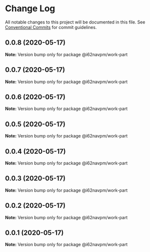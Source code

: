 # Change Log

All notable changes to this project will be documented in this file.
See [Conventional Commits](https://conventionalcommits.org) for commit guidelines.

## 0.0.8 (2020-05-17)

**Note:** Version bump only for package @i62navpm/work-part





## 0.0.7 (2020-05-17)

**Note:** Version bump only for package @i62navpm/work-part





## 0.0.6 (2020-05-17)

**Note:** Version bump only for package @i62navpm/work-part





## 0.0.5 (2020-05-17)

**Note:** Version bump only for package @i62navpm/work-part





## 0.0.4 (2020-05-17)

**Note:** Version bump only for package @i62navpm/work-part





## 0.0.3 (2020-05-17)

**Note:** Version bump only for package @i62navpm/work-part





## 0.0.2 (2020-05-17)

**Note:** Version bump only for package @i62navpm/work-part





## 0.0.1 (2020-05-17)

**Note:** Version bump only for package @i62navpm/work-part
